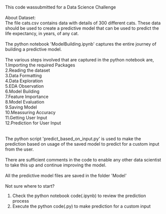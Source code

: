 This code wassubmitted for a Data Science Challenge
<br />
<br />
About Dataset:
<br />
The file ​cats.csv​ contains data with details of 300 different cats. These data should be used to create a predictive model that can be used to predict the life expectancy, in years, of any cat.
<br />
<br />
The python notebook 'ModelBuilding.ipynb' captures the entire journey of building a predictive model. 
<br />
<br />
The various steps involved that are captured in the python notebook are,<br />
1.Importing the required Packages<br />
2.Reading the dataset<br />
3.Data Formatting<br />
4.Data Exploration<br />
5.EDA Observation<br />
6.Model Building<br />
7.Feature Importance<br />
8.Model Evaluation<br />
9.Saving Model<br />
10.Meassuring Accuracy<br />
11.Getting User Input<br />
12.Prediction for User Input<br />
<br />
<br />
The python script 'predict_based_on_input.py' is used to make the prediction based on usage of the saved 
model to predict for a custom input from the user.<br />
<br />
There are sufficient comments in the code to enable any other data scientist to take this up and continue improving the model.<br />
<br />
All the predictive model files are saved in the folder 'Model'<br />
<br />
Not sure where to start?<br />
1. Check the python notebook code(.ipynb) to review the prediction process<br />
2. Execute the python code(.py) to make prediction for a custom input<br />

